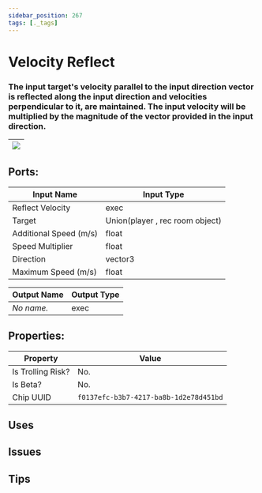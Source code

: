 ```yaml
---
sidebar_position: 267
tags: [._tags]
---
```


# Velocity Reflect


### The input target's velocity parallel to the input direction vector is reflected along the input direction and velocities perpendicular to it, are maintained. The input velocity will be multiplied by the magnitude of the vector provided in the input direction.

| ![](https://images-ext-2.discordapp.net/external/MPmIaQzlEPmgGWlgi-WxBBXt0Bjv_zWPkg1y1f_sy3s/https/www.recroomcircuits.com/image/circuit/absolute-value?width=206&height=108) |
|-----|

## Ports:

| Input Name | Input Type |
|-----------|-----------|
| Reflect Velocity | exec |
| Target | Union(player , rec room object) |
| Additional Speed (m/s) | float |
| Speed Multiplier | float |
| Direction | vector3 |
| Maximum Speed (m/s) | float |

| Output Name | Output Type |
|-----------|-----------|
| *No name.* | exec |

## Properties:

| Property  | Value |
|-------------------|-----------|
| Is Trolling Risk? | No. |
| Is Beta? | No. |
| Chip UUID | `f0137efc-b3b7-4217-ba8b-1d2e78d451bd` |

## Uses

## Issues

## Tips